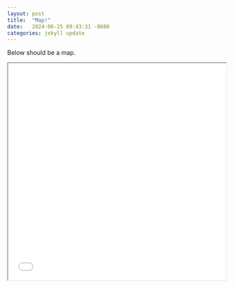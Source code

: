 ```yaml
---
layout: post
title:  "Map!"
date:   2024-06-25 09:43:31 -0600
categories: jekyll update
---
```

Below should be a map.
<iframe src="_posts/QuadrantMap.html" width="100%" height="500"></iframe>



